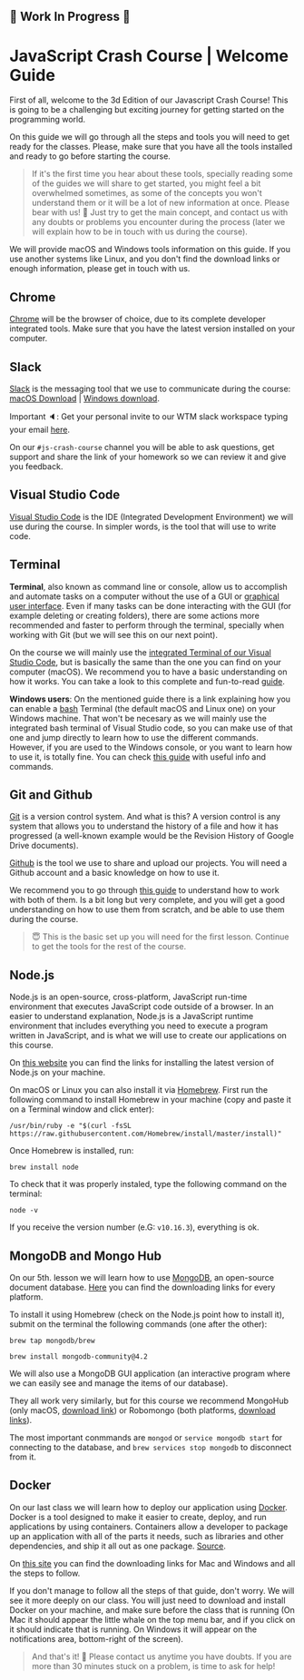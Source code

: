 ## :construction: Work In Progress :construction: ##

# JavaScript Crash Course | Welcome Guide

First of all, welcome to the 3d Edition of our Javascript Crash Course! This is going to be a challenging but exciting journey for getting started on the programming world.

On this guide we will go through all the steps and tools you will need to get ready for the classes. Please, make sure that you have all the tools installed and ready to go before starting the course.

> If it's the first time you hear about these tools, specially reading some of the guides we will share to get started, you might feel a bit overwhelmed sometimes, as some of the concepts you won't understand them or it will be a lot of new information at once. Please bear with us! :bear: Just try to get the main concept, and contact us with any doubts or problems you encounter during the process (later we will explain how to be in touch with us during the course).

We will provide macOS and Windows tools information on this guide. If you use another systems like Linux, and you don't find the download links or enough information, please get in touch with us.

## Chrome

[Chrome](https://www.google.com/chrome/) will be the browser of choice, due to its complete developer integrated tools. Make sure that you have the latest version installed on your computer.

## Slack

[Slack](https://slack.com/intl/en-de/) is the messaging tool that we use to communicate during the course:  [macOS Download](https://slack.com/intl/en-de/downloads/mac) | [Windows download](https://slack.com/intl/en-de/downloads/windows).

Important :speaker:: Get your personal invite to our WTM slack workspace typing your email [here](https://slack.wtmberlin.com/).

On our `#js-crash-course` channel you will be able to ask questions, get support and share the link of your homework so we can review it and give you feedback.

## Visual Studio Code

[Visual Studio Code](https://code.visualstudio.com/) is the IDE (Integrated Development Environment) we will use during the course. In simpler words, is the tool that will use to write code.

## Terminal

**Terminal**, also known as command line or console, allow us to accomplish and automate tasks on a computer without the use of a GUI or [graphical user interface](https://www.computerhope.com/jargon/g/gui.htm). Even if many tasks can be done interacting with the GUI (for example deleting or creating folders), there are some actions more recommended and faster to perform through the terminal, specially when working with Git (but we will see this on our next point).

On the course we will mainly use the [integrated Terminal of our Visual Studio Code](https://code.visualstudio.com/docs/editor/integrated-terminal), but is basically the same than the one you can find on your computer (macOS). We recommend you to have a basic understanding on how it works. You can take a look to this complete and fun-to-read [guide](https://medium.com/@grace.m.nolan/terminal-for-beginners-e492ba10902a).

**Windows users**: On the mentioned guide there is a link explaining how you can enable a [bash](https://en.wikipedia.org/wiki/Bash_(Unix_shell)) Terminal (the default macOS and Linux one) on your Windows machine. That won't be necesary as we will mainly use the integrated bash terminal of Visual Studio code, so you can make use of that one and jump directly to learn how to use the different commands. However, if you are used to the Windows console, or you want to learn how to use it, is totally fine. You can check [this guide](https://www.makeuseof.com/tag/a-beginners-guide-to-the-windows-command-line/) with useful info and commands.

## Git and Github

[Git](https://git-scm.com/) is a version control system. And what is this? A version control is any system that allows you to understand the history of a file and how it has progressed (a well-known example would be the Revision History of Google Drive documents).

[Github](https://github.com/) is the tool we use to share and upload our projects. You will need a Github account and a basic knowledge on how to use it.

We recommend you to go through [this guide](https://towardsdatascience.com/getting-started-with-git-and-github-6fcd0f2d4ac6) to understand how to work with both of them. Is a bit long but very complete, and you will get a good understanding on how to use them from scratch, and be able to use them during the course.

> :innocent: This is the basic set up you will need for the first lesson. Continue to get the tools for the rest of the course.


## Node.js

Node.js is an open-source, cross-platform, JavaScript run-time environment that executes JavaScript code outside of a browser. In an easier to understand explanation, Node.js is a JavaScript runtime environment that includes everything you need to execute a program written in JavaScript, and is what we will use to create our applications on this course.

On [this website](https://nodejs.org/en/) you can find the links for installing the latest version of Node.js on your machine.

On macOS or Linux you can also install it via [Homebrew](https://brew.sh/).
First run the following command to install Homebrew in your machine (copy and paste it on a Terminal window and click enter):
```
/usr/bin/ruby -e "$(curl -fsSL https://raw.githubusercontent.com/Homebrew/install/master/install)"
```

Once Homebrew is installed, run:
```
brew install node
```

To check that it was properly instaled, type the following command on the terminal:
```
node -v
```
If you receive the version number (e.G: `v10.16.3`), everything is ok.

## MongoDB and Mongo Hub

On our 5th. lesson we will learn how to use [MongoDB](https://www.mongodb.com/), an open-source document database. [Here](https://docs.mongodb.com/manual/installation/) you can find the downloading links for every platform.

To install it using Homebrew (check on the Node.js point how to install it), submit on the terminal the following commands (one after the other):
```
brew tap mongodb/brew
```
```
brew install mongodb-community@4.2
```

We will also use a MongoDB GUI application (an interactive program where we can easily see and manage the items of our database).

They all work very similarly, but for this course we recommend MongoHub (only macOS, [download link](https://mongohub.s3.amazonaws.com/MongoHub.zip)) or Robomongo (both platforms, [download links](https://studio3t.com/download-now/)).

The most important conmmands are `mongod` or `service mongodb start` for connecting to the database, and `brew services stop mongodb` to disconnect from it.


## Docker

On our last class we will learn how to deploy our application using [Docker](https://www.docker.com/). Docker is a tool designed to make it easier to create, deploy, and run applications by using containers. Containers allow a developer to package up an application with all of the parts it needs, such as libraries and other dependencies, and ship it all out as one package.
[Source](https://opensource.com/resources/what-docker).

On [this site](https://www.docker.com/products/docker-desktop) you can find the downloading links for Mac and Windows and all the steps to follow.

If you don't manage to follow all the steps of that guide, don't worry. We will see it more deeply on our class. You will just need to download and install Docker on your machine, and
make sure before the class that is running (On Mac it should appear the little whale on the top menu bar, and if you click on it should indicate that is running. On Windows it will appear on the notifications area, bottom-right of the screen).

> And that's it! :tada: Please contact us anytime you have doubts. If you are more than 30 minutes stuck on a problem, is time to ask for help!
